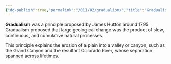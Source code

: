 ```yaml
---
{"dg-publish":true,"permalink":"/011/02/gradualism/","title":"Gradualism","tags":["BIOL422"],"created":"2024-09-26T13:45:04.088-07:00","updated":"2024-09-26T15:18:45.922-07:00"}
---
```


**Gradualism** was a principle proposed by James Hutton around 1795. Gradualism proposed that large geological change was the product of slow, continuous, and cumulative natural processes.

This principle explains the erosion of a plain into a valley or canyon, such as the Grand Canyon and the resultant Colorado River, whose separation spanned across lifetimes.